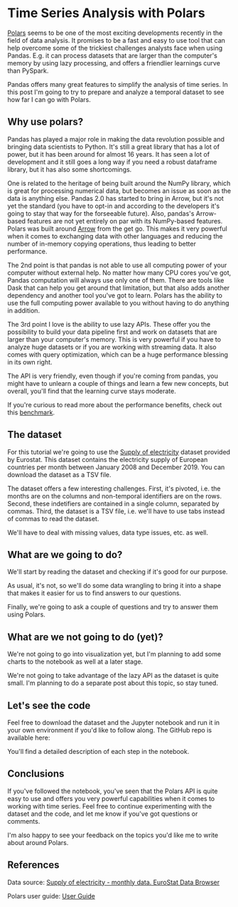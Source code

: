 # Time Series Analysis with Polars

[Polars](https://pola.rs) seems to be one of the most exciting developments recently in the field of data analysis. It promises to be a fast and easy to use tool that can help overcome some of the trickiest challenges analysts face when using Pandas. E.g. it can process datasets that are larger than the computer's memory by using lazy processing, and offers a friendlier learnings curve than PySpark.

Pandas offers many great features to simplify the analysis of time series. In this post I'm going to try to prepare and analyze a temporal dataset to see how far I can go with Polars.

## Why use polars?

Pandas has played a major role in making the data revolution possible and bringing data scientists to Python. It's still a great library that has a lot of power, but it has been around for almost 16 years. It has seen a lot of development and it still goes a long way if you need a robust dataframe library, but it has also some shortcomings. 

One is related to the heritage of being built around the NumPy library, which is great for processing numerical data, but becomes an issue as soon as the data is anything else. Pandas 2.0 has started to bring in Arrow, but it's not yet the standard (you have to opt-in and according to the developers it's going to stay that way for the forseeable future). Also, pandas's Arrow-based features are not yet entirely on par with its NumPy-based features. Polars was built around [Arrow](https://arrow.apache.org) from the get go. This makes it very powerful when it comes to exchanging data with other languages and reducing the number of in-memory copying operations, thus leading to better performance.

The 2nd point is that pandas is not able to use all computing power of your computer without external help. No matter how many CPU cores you've got, Pandas computation will always use only one of them. There are tools like Dask that can help you get around that limitation, but that also adds another dependency and another tool you've got to learn. Polars has the ability to use the full computing power available to you without having to do anything in addition.

The 3rd point I love is the ability to use lazy APIs. These offer you the possibility to build your data pipeline first and work on datasets that are larger than your computer's memory. This is very powerful if you have to analyze huge datasets or if you are working with streaming data. It also comes with query optimization, which can be a huge performance blessing in its own right.

The API is very friendly, even though if you're coming from pandas, you might have to unlearn a couple of things and learn a few new concepts, but overall, you'll find that the learning curve stays moderate. 

If you're curious to read more about the performance benefits, check out this [benchmark](https://pola.rs/posts/benchmarks/).

## The dataset

For this tutorial we're going to use the [Supply of electricity](https://ec.europa.eu/eurostat/databrowser/view/nrg_105m/default/table?lang=en) dataset provided by Eurostat. This dataset contains the electricity supply of European countries per month between January 2008 and December 2019. You can download the dataset as a TSV file.

The dataset offers a few interesting challenges. First, it's pivoted, i.e. the months are on the columns and non-temporal identifiers are on the rows. Second, these indetifiers are contained in a single column, separated by commas. Third, the dataset is a TSV file, i.e. we'll have to use tabs instead of commas to read the dataset.

We'll have to deal with missing values, data type issues, etc. as well.

## What are we going to do?

We'll start by reading the dataset and checking if it's good for our purpose.

As usual, it's not, so we'll do some data wrangling to bring it into a shape that makes it easier for us to find answers to our questions.

Finally, we're going to ask a couple of questions and try to answer them using Polars.

## What are we not going to do (yet)?

We're not going to go into visualization yet, but I'm planning to add some charts to the notebook as well at a later stage.

We're not going to take advantage of the lazy API as the dataset is quite small. I'm planning to do a separate post about this topic, so stay tuned.

## Let's see the code

Feel free to download the dataset and the Jupyter notebook and run it in your own environment if you'd like to follow along. The GitHub repo is available here:
<GITHUB LINK>

You'll find a detailed description of each step in the notebook. 

## Conclusions

If you've followed the notebook, you've seen that the Polars API is quite easy to use and offers you very powerful capabilities when it comes to working with time series. Feel free to continue experimenting with the dataset and the code, and let me know if you've got questions or comments. 

I'm also happy to see your feedback on the topics you'd like me to write about around Polars.

## References

Data source:
[Supply of electricity - monthly data. EuroStat Data Browser](https://ec.europa.eu/eurostat/databrowser/view/nrg_105m/default/table?lang=en)

Polars user guide:
[User Guide](https://pola-rs.github.io/polars/user-guide/)